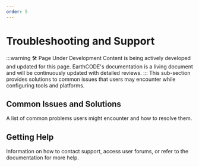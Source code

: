 ```yaml
---
order: 5
--- 
```

# Troubleshooting and Support
:::warning 🛠️ Page Under Development
Content is being actively developed and updated for this page. EarthCODE's documentation is a living document and will be continuously updated with detailed reviews.
:::
This sub-section provides solutions to common issues that users may encounter while configuring tools and platforms.

## Common Issues and Solutions
A list of common problems users might encounter and how to resolve them.

## Getting Help
Information on how to contact support, access user forums, or refer to the documentation for more help.

